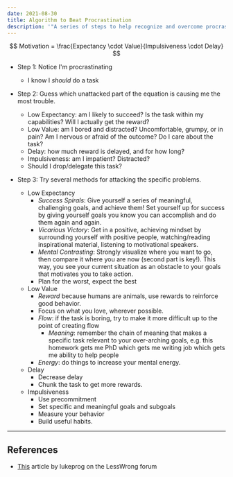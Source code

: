 ```yaml
---
date: 2021-08-30
title: Algorithm to Beat Procrastination
description: '"A series of steps to help recognize and overcome procrastination. Mainly, address the expectancy, value, impulsiveness, and delay related to the action in question."'
---
```


$$ Motivation = \frac{Expectancy \cdot Value}{Impulsiveness \cdot Delay} $$
- Step 1: Notice I'm procrastinating
	- I know I *should* do a task

- Step 2: Guess which unattacked part of the equation is causing me the most trouble.
	- Low Expectancy: am I likely to succeed? Is the task within my capabilities? Will I actually get the reward?
	- Low Value: am I bored and distracted? Uncomfortable, grumpy, or in pain? Am I nervous or afraid of the outcome? Do I care about the task?
	- Delay: how much reward is delayed, and for how long?
	- Impulsiveness: am I impatient? Distracted?
	- Should I drop/delegate this task?

- Step 3: Try several methods for attacking the specific problems.
	- Low Expectancy
		- *Success Spirals*: Give yourself a series of meaningful, challenging goals, and achieve them! Set yourself up for success by giving yourself goals you know you can accomplish and do them again and again.
		- *Vicarious Victory*: Get in a positive, achieving mindset by surrounding yourself with positive people, watching/reading inspirational material, listening to motivational speakers.
		- *Mental Contrasting*: Strongly visualize where you want to go, then compare it where you are now (second part is key!). This way, you see your current situation as an obstacle to your goals that motivates you to take action.
		- Plan for the worst, expect the best
	- Low Value
		- *Reward* because humans are animals, use rewards to reinforce good behavior.
		- Focus on what you love, wherever possible.
		- *Flow*: if the task is boring, try to make it more difficult up to the point of creating flow
			- *Meaning*: remember the chain of meaning that makes a specific task relevant to your over-arching goals, e.g. this homework gets me PhD which gets me writing job which gets me ability to help people
		- *Energy*: do things to increase your mental energy.
	- Delay
		- Decrease delay
		- Chunk the task to get more rewards.
	- Impulsiveness
		- Use precommitment
		- Set specific and meaningful goals and subgoals
		- Measure your behavior
		- Build useful habits.

---
## References
- [This](https://www.lesswrong.com/posts/Ty2tjPwv8uyPK9vrz/my-algorithm-for-beating-procrastination) article by lukeprog on the LessWrong forum